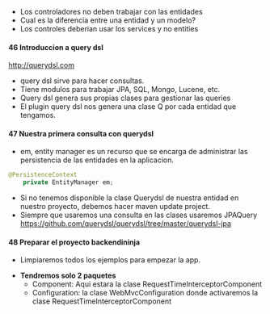 * Los controladores no deben trabajar con las entidades
* Cual es la diferencia entre una entidad y un modelo?
* Los controles deberian usar los services y no entities

#### 46 Introduccion a query dsl

http://querydsl.com
* query dsl sirve para hacer consultas.
* Tiene modulos para trabajar JPA, SQL, Mongo, Lucene, etc.
* Query dsl genera sus propias clases para gestionar las queries
* El plugin query dsl nos genera una clase Q por cada entidad que tengamos.

#### 47 Nuestra primera consulta con querydsl
* em, entity manager es un recurso que se encarga de administrar las persistencia de las entidades en la aplicacion.
```java
@PersistenceContext
    private EntityManager em;
 ```   
* Si no tenemos disponible la clase Querydsl de nuestra entidad en nuestro proyecto, debemos hacer maven update project.
* Siempre que usaremos una consulta en las clases usaremos JPAQuery
https://github.com/querydsl/querydsl/tree/master/querydsl-jpa



#### 48 Preparar el proyecto backendininja
* Limpiaremos todos los ejemplos para empezar la app.
- **Tendremos solo 2 paquetes**
    - Component: Aqui estara la clase RequestTimeInterceptorComponent
    - Configuration: la clase WebMvcConfiguration donde activaremos la clase RequestTimeInterceptorComponent




